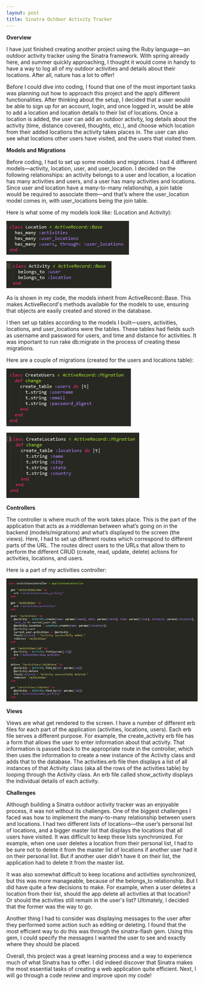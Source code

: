 ```yaml
---
layout: post
title: Sinatra Outdoor Activity Tracker
---
```


**Overview**

I have just finished creating another project using the Ruby language—an outdoor activity tracker using the Sinatra framework. 
With spring already here, and summer quickly approaching, I thought it would come in handy to have a way to log all of my outdoor 
activities and details about their locations. After all, nature has a lot to offer! 

Before I could dive into coding, I found that one of the most important tasks was planning out how to approach this project and the app’s 
different functionalities. After thinking about the setup, I decided that a user would be able to sign up for an account, login, and 
once logged in, would be able to add a location and location details to their list of locations. Once a location is added, the user can 
add an outdoor activity, log details about the activity (time, distance covered, thoughts, etc.), and choose which location from their 
added locations the activity takes places in. The user can also see what locations other users have visited, and the users that visited 
them.

**Models and Migrations**

Before coding, I had to set up some models and migrations. I had 4 different models—activity, location, user, and user_location. I decided on the following relationships: an activity belongs to a user and location, a location has many activities and users, and a user has many activities and locations. Since user and location have a many-to-many relationship, a join table would be required to associate them—and that’s where the user_location model comes in, with user_locations being the join table.

Here is what some of my models look like:  (Location and Activity):

![location model screenshot](/img/location.jpg)

![activity model screenshot](/img/activity.jpg)

As is shown in my code, the models inherit from ActiveRecord::Base. This makes ActiveRecord's methods available for the models to use, ensuring that objects are easily created and stored in the database.

I then set up tables according to the models I built—users, activities, locations, and user_locations were the tables. These tables had fields such as username and password for users, and time and distance for activities. It was important to run rake db:migrate in the process of creating these migrations.

Here are a couple of migrations (created for the users and locations table):

![users migration](/img/users_migration.jpg)

![locations migration](/img/locations_migration.jpg)

**Controllers**

The controller is where much of the work takes place. This is the part of the application that acts as a middleman between what’s going on in the backend (models/migrations) and what’s displayed to the screen (the views). Here, I had to set up different routes which correspond to different parts of the URL. The routes direct users to the URLs that allow them to perform the different CRUD (create, read, update, delete) actions for activities, locations, and users.

Here is a part of my activities controller:

![activities controller](/img/activities_controller.jpg)

**Views**

Views are what get rendered to the screen. I have a number of different erb files for each part of the application (activities, locations, users). Each erb file serves a different purpose. For example, the create_activity erb file has a form that allows the user to enter information about that activity. That information is passed back to the appropriate route in the controller, which then uses the information to create a new instance of the Activity class and adds that to the database. The activities.erb file then displays a list of all instances of that Activity class (aka all the rows of the activities table) by looping through the Activity class. An erb file called show_activity displays the individual details of each activity.

**Challenges**

Although building a Sinatra outdoor activity tracker was an enjoyable process, it was not without its challenges. One of the biggest challenges I faced was how to implement the many-to-many relationship between users and locations. I had two different lists of locations—the user’s personal list of locations, and a bigger master list that displays the locations that all users have visited. It was difficult to keep these lists synchronized. For example, when one user deletes a location from their personal list, I had to be sure not to delete it from the master list of locations if another user had it on their personal list. But if another user didn’t have it on their list, the application had to delete it from the master list.

It was also somewhat difficult to keep locations and activities synchronized, but this was more manageable, because of the belongs_to relationship. But I did have quite a few decisions to make. For example, when a user deletes a location from their list, should the app delete all activities at that location? Or should the activities still remain in the user's list? Ultimately, I decided that the former was the way to go. 

Another thing I had to consider was displaying messages to the user after they performed some action such as editing or deleting. I found that the most efficient way to do this was through the sinatra-flash gem. Using this gem, I could specify the messages I wanted the user to see and exactly where they should be placed.
 
Overall, this project was a great learning process and a way to experience much of what Sinatra has to offer. I did indeed discover that Sinatra makes the most essential tasks of creating a web application quite efficient. Next, I will go through a code review and improve upon my code!

